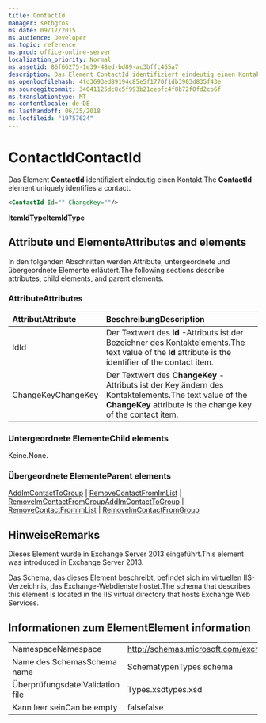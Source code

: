 ```yaml
---
title: ContactId
manager: sethgros
ms.date: 09/17/2015
ms.audience: Developer
ms.topic: reference
ms.prod: office-online-server
localization_priority: Normal
ms.assetid: 86f66275-1e39-48ed-bd89-ac3bffc465a7
description: Das Element ContactId identifiziert eindeutig einen Kontakt.
ms.openlocfilehash: 4fd3693ed89194c85e5f1770f1db3903d835f43e
ms.sourcegitcommit: 34041125dc8c5f993b21cebfc4f8b72f0fd2cb6f
ms.translationtype: MT
ms.contentlocale: de-DE
ms.lasthandoff: 06/25/2018
ms.locfileid: "19757624"
---
```

# <a name="contactid"></a><span data-ttu-id="2c137-103">ContactId</span><span class="sxs-lookup"><span data-stu-id="2c137-103">ContactId</span></span>

<span data-ttu-id="2c137-104">Das Element **ContactId** identifiziert eindeutig einen Kontakt.</span><span class="sxs-lookup"><span data-stu-id="2c137-104">The **ContactId** element uniquely identifies a contact.</span></span> 
  
```XML
<ContactId Id="" ChangeKey=""/>
```

 <span data-ttu-id="2c137-105">**ItemIdType**</span><span class="sxs-lookup"><span data-stu-id="2c137-105">**ItemIdType**</span></span>
## <a name="attributes-and-elements"></a><span data-ttu-id="2c137-106">Attribute und Elemente</span><span class="sxs-lookup"><span data-stu-id="2c137-106">Attributes and elements</span></span>

<span data-ttu-id="2c137-107">In den folgenden Abschnitten werden Attribute, untergeordnete und übergeordnete Elemente erläutert.</span><span class="sxs-lookup"><span data-stu-id="2c137-107">The following sections describe attributes, child elements, and parent elements.</span></span>
  
### <a name="attributes"></a><span data-ttu-id="2c137-108">Attribute</span><span class="sxs-lookup"><span data-stu-id="2c137-108">Attributes</span></span>

|<span data-ttu-id="2c137-109">**Attribut**</span><span class="sxs-lookup"><span data-stu-id="2c137-109">**Attribute**</span></span>|<span data-ttu-id="2c137-110">**Beschreibung**</span><span class="sxs-lookup"><span data-stu-id="2c137-110">**Description**</span></span>|
|:-----|:-----|
|<span data-ttu-id="2c137-111">Id</span><span class="sxs-lookup"><span data-stu-id="2c137-111">Id</span></span>  <br/> |<span data-ttu-id="2c137-112">Der Textwert des **Id** -Attributs ist der Bezeichner des Kontaktelements.</span><span class="sxs-lookup"><span data-stu-id="2c137-112">The text value of the **Id** attribute is the identifier of the contact item.</span></span>  <br/> |
|<span data-ttu-id="2c137-113">ChangeKey</span><span class="sxs-lookup"><span data-stu-id="2c137-113">ChangeKey</span></span>  <br/> |<span data-ttu-id="2c137-114">Der Textwert des **ChangeKey** -Attributs ist der Key ändern des Kontaktelements.</span><span class="sxs-lookup"><span data-stu-id="2c137-114">The text value of the **ChangeKey** attribute is the change key of the contact item.</span></span>  <br/> |
   
### <a name="child-elements"></a><span data-ttu-id="2c137-115">Untergeordnete Elemente</span><span class="sxs-lookup"><span data-stu-id="2c137-115">Child elements</span></span>

<span data-ttu-id="2c137-116">Keine.</span><span class="sxs-lookup"><span data-stu-id="2c137-116">None.</span></span>
  
### <a name="parent-elements"></a><span data-ttu-id="2c137-117">Übergeordnete Elemente</span><span class="sxs-lookup"><span data-stu-id="2c137-117">Parent elements</span></span>

<span data-ttu-id="2c137-118">[AddImContactToGroup](addimcontacttogroup.md) | [RemoveContactFromImList](removecontactfromimlist.md) | [RemoveImContactFromGroup](removeimcontactfromgroup.md)</span><span class="sxs-lookup"><span data-stu-id="2c137-118">[AddImContactToGroup](addimcontacttogroup.md) | [RemoveContactFromImList](removecontactfromimlist.md) | [RemoveImContactFromGroup](removeimcontactfromgroup.md)</span></span>
  
## <a name="remarks"></a><span data-ttu-id="2c137-119">Hinweise</span><span class="sxs-lookup"><span data-stu-id="2c137-119">Remarks</span></span>

<span data-ttu-id="2c137-120">Dieses Element wurde in Exchange Server 2013 eingeführt.</span><span class="sxs-lookup"><span data-stu-id="2c137-120">This element was introduced in Exchange Server 2013.</span></span>
  
<span data-ttu-id="2c137-121">Das Schema, das dieses Element beschreibt, befindet sich im virtuellen IIS-Verzeichnis, das Exchange-Webdienste hostet.</span><span class="sxs-lookup"><span data-stu-id="2c137-121">The schema that describes this element is located in the IIS virtual directory that hosts Exchange Web Services.</span></span>
  
## <a name="element-information"></a><span data-ttu-id="2c137-122">Informationen zum Element</span><span class="sxs-lookup"><span data-stu-id="2c137-122">Element information</span></span>

|||
|:-----|:-----|
|<span data-ttu-id="2c137-123">Namespace</span><span class="sxs-lookup"><span data-stu-id="2c137-123">Namespace</span></span>  <br/> |http://schemas.microsoft.com/exchange/services/2006/types  <br/> |
|<span data-ttu-id="2c137-124">Name des Schemas</span><span class="sxs-lookup"><span data-stu-id="2c137-124">Schema name</span></span>  <br/> |<span data-ttu-id="2c137-125">Schematypen</span><span class="sxs-lookup"><span data-stu-id="2c137-125">Types schema</span></span>  <br/> |
|<span data-ttu-id="2c137-126">Überprüfungsdatei</span><span class="sxs-lookup"><span data-stu-id="2c137-126">Validation file</span></span>  <br/> |<span data-ttu-id="2c137-127">Types.xsd</span><span class="sxs-lookup"><span data-stu-id="2c137-127">types.xsd</span></span>  <br/> |
|<span data-ttu-id="2c137-128">Kann leer sein</span><span class="sxs-lookup"><span data-stu-id="2c137-128">Can be empty</span></span>  <br/> |<span data-ttu-id="2c137-129">false</span><span class="sxs-lookup"><span data-stu-id="2c137-129">false</span></span>  <br/> |
   

